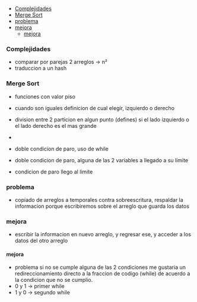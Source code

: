 - [Complejidades](#Complejidades)
- [Merge Sort](#Merge-Sort)
- [problema](#problema)
- [mejora](#mejora)
  - [mejora](#mejora-1)


### Complejidades
- comparar por parejas 2 arreglos -> n²
- traduccion a un hash


### Merge Sort

- funciones con valor piso
 
- cuando son iguales definicion de cual elegir, izquierdo o derecho
- division entre 2 particion en algun punto (defines) si el lado izquierdo o el lado derecho es el mas grande
- 
- doble condicion de paro, uso de while
- doble condicion de paro, alguna de las 2 variables a llegado a su limite
  
- condicion de paro llego al limite

### problema
- copiado de arreglos a temporales contra sobreescritura, respaldar la informacion porque escribiremos sobre el arreglo que guarda los datos
### mejora
- escribir la informacion en nuevo arreglo, y regresar ese, y acceder a los datos del otro arreglo

#### mejora
- problema si no se cumple alguna de las 2 condiciones me gustaria un redireccionamiento directo a la fraccion de codigo (while) de acuerdo a la condicion que no se cumplio.
- 0 y 1 -> primer while
- 1 y 0 -> segundo while